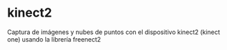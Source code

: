 # kinect2
Captura de imágenes y nubes de puntos con el dispositivo kinect2 (kinect one) usando la librería freenect2
